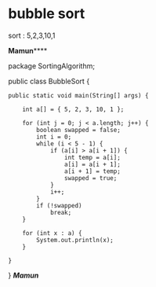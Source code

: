 # bubble sort

sort : 5,2,3,10,1


******Mamun**********


package SortingAlgorithm;

public class BubbleSort {

	public static void main(String[] args) {

		int a[] = { 5, 2, 3, 10, 1 };

		for (int j = 0; j < a.length; j++) {
			boolean swapped = false;
			int i = 0;
			while (i < 5 - 1) {
				if (a[i] > a[i + 1]) {
					int temp = a[i];
					a[i] = a[i + 1];
					a[i + 1] = temp;
					swapped = true;
				}
				i++;
			}
			if (!swapped)
				break;
		}

		for (int x : a) {
			System.out.println(x);
		}

	}
}
***********Mamun***********

